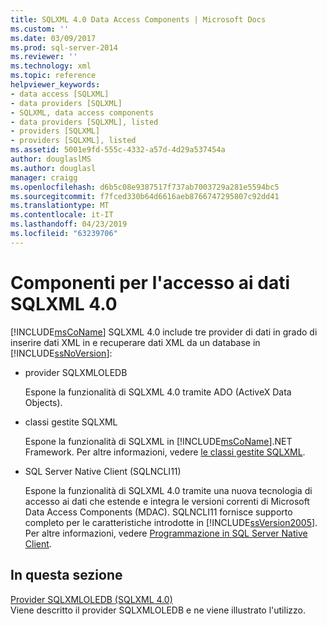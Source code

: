 ```yaml
---
title: SQLXML 4.0 Data Access Components | Microsoft Docs
ms.custom: ''
ms.date: 03/09/2017
ms.prod: sql-server-2014
ms.reviewer: ''
ms.technology: xml
ms.topic: reference
helpviewer_keywords:
- data access [SQLXML]
- data providers [SQLXML]
- SQLXML, data access components
- data providers [SQLXML], listed
- providers [SQLXML]
- providers [SQLXML], listed
ms.assetid: 5001e9fd-555c-4332-a57d-4d29a537454a
author: douglaslMS
ms.author: douglasl
manager: craigg
ms.openlocfilehash: d6b5c08e9387517f737ab7003729a281e5594bc5
ms.sourcegitcommit: f7fced330b64d6616aeb8766747295807c92dd41
ms.translationtype: MT
ms.contentlocale: it-IT
ms.lasthandoff: 04/23/2019
ms.locfileid: "63239706"
---
```

# <a name="sqlxml-40-data-access-components"></a>Componenti per l'accesso ai dati SQLXML 4.0
  [!INCLUDE[msCoName](../../../includes/msconame-md.md)] SQLXML 4.0 include tre provider di dati in grado di inserire dati XML in e recuperare dati XML da un database in [!INCLUDE[ssNoVersion](../../../includes/ssnoversion-md.md)]:  
  
-   provider SQLXMLOLEDB  
  
     Espone la funzionalità di SQLXML 4.0 tramite ADO (ActiveX Data Objects).  
  
-   classi gestite SQLXML  
  
     Espone la funzionalità di SQLXML in [!INCLUDE[msCoName](../../../includes/msconame-md.md)].NET Framework. Per altre informazioni, vedere [le classi gestite SQLXML](../net-framework-classes/sqlxml-4-0-net-framework-support-managed-classes.md).  
  
-   SQL Server Native Client (SQLNCLI11)  
  
     Espone la funzionalità di SQLXML 4.0 tramite una nuova tecnologia di accesso ai dati che estende e integra le versioni correnti di Microsoft Data Access Components (MDAC). SQLNCLI11 fornisce supporto completo per le caratteristiche introdotte in [!INCLUDE[ssVersion2005](../../../includes/ssversion2005-md.md)]. Per altre informazioni, vedere [Programmazione in SQL Server Native Client](../../native-client/sql-server-native-client-programming.md).  
  
## <a name="in-this-section"></a>In questa sezione  
 [Provider SQLXMLOLEDB &#40;SQLXML 4.0&#41;](../../../database-engine/dev-guide/sqlxmloledb-provider-sqlxml-4-0.md)  
 Viene descritto il provider SQLXMLOLEDB e ne viene illustrato l'utilizzo.  
  
  
